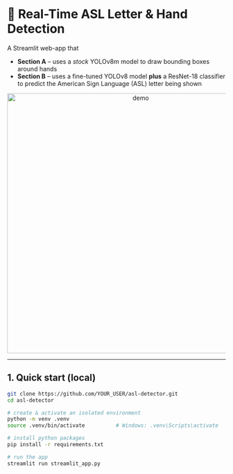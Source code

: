 # 🤟 Real-Time ASL Letter & Hand Detection

A Streamlit web-app that

* **Section A** – uses a *stock* YOLOv8m model to draw bounding boxes around hands
* **Section B** – uses a fine-tuned YOLOv8 model **plus** a ResNet-18 classifier to
  predict the American Sign Language (ASL) letter being shown

<p align="center">
  <img src="docs/demo.gif" width="600" alt="demo">
</p>

---

## 1. Quick start (local)

```bash
git clone https://github.com/YOUR_USER/asl-detector.git
cd asl-detector

# create & activate an isolated environment
python -m venv .venv
source .venv/bin/activate          # Windows: .venv\Scripts\activate

# install python packages
pip install -r requirements.txt

# run the app
streamlit run streamlit_app.py
